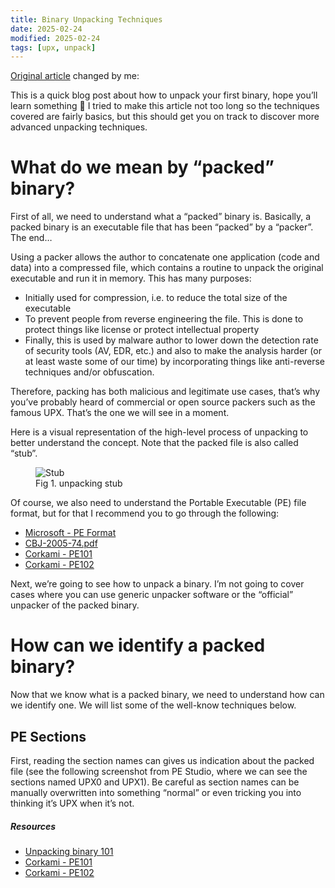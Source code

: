 ```yaml
---
title: Binary Unpacking Techniques
date: 2025-02-24
modified: 2025-02-24
tags: [upx, unpack]
---
```


[Original article](https://sam0x90.blog/2020/06/06/unpacking-binary-101) changed by me:

This is a quick blog post about how to unpack your first binary, hope you’ll learn something 🙂 I tried to make this article not too long so the techniques covered are fairly basics, but this should get you on track to discover more advanced unpacking techniques.

# What do we mean by “packed” binary?

First of all, we need to understand what a “packed” binary is. Basically, a packed binary is an executable file that has been “packed” by a “packer”. The end… 

Using a packer allows the author to concatenate one application (code and data) into a compressed file, which contains a routine to unpack the original executable and run it in memory. This has many purposes:

* Initially used for compression, i.e. to reduce the total size of the executable
* To prevent people from reverse engineering the file. This is done to protect things like license or protect intellectual property
* Finally, this is used by malware author to lower down the detection rate of security tools (AV, EDR, etc.) and also to make the analysis harder (or at least waste some of our time) by incorporating things like anti-reverse techniques and/or obfuscation.

Therefore, packing has both malicious and legitimate use cases, that’s why you’ve probably heard of commercial or open source packers such as the famous UPX. That’s the one we will see in a moment.

Here is a visual representation of the high-level process of unpacking to better understand the concept. Note that the packed file is also called “stub”.

<figure>
<img src="/binary-unpacking-techniques/stub.png" alt="Stub">
<figcaption>Fig 1. unpacking stub</figcaption>
</figure>

Of course, we also need to understand the Portable Executable (PE) file format, but for that I recommend you to go through the following:
* [Microsoft - PE Format](https://docs.microsoft.com/en-us/windows/win32/debug/pe-format)
* [CBJ-2005-74.pdf](/assets/pe/CBJ-2005-74.pdf)
* [Corkami - PE101](/assets/pe/pe101.pdf)
* [Corkami - PE102](/assets/pe/pe102.pdf)

Next, we’re going to see how to unpack a binary. I’m not going to cover cases where you can use generic unpacker software or the “official” unpacker of the packed binary.

# How can we identify a packed binary?

Now that we know what is a packed binary, we need to understand how can we identify one. We will list some of the well-know techniques below.

## PE Sections

First, reading the section names can gives us indication about the packed file (see the following screenshot from PE Studio, where we can see the sections named UPX0 and UPX1). Be careful as section names can be manually overwritten into something “normal” or even tricking you into thinking it’s UPX when it’s not.



##### Resources

- [Unpacking binary 101](https://sam0x90.blog/2020/06/06/unpacking-binary-101)
- [Corkami - PE101](https://github.com/corkami/pics/tree/master/binary/pe101)
- [Corkami - PE102](https://github.com/corkami/pics/tree/master/binary/pe102)
